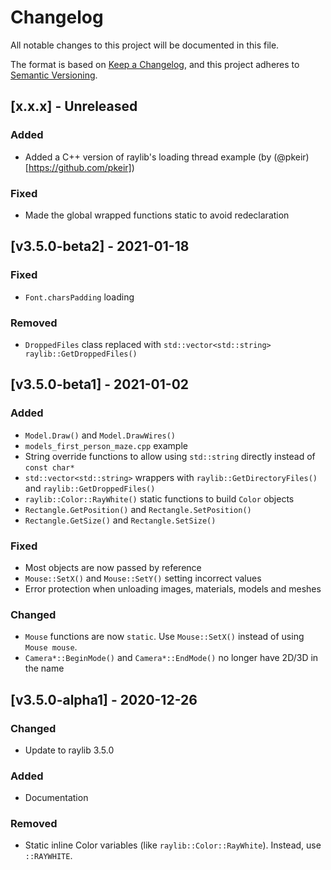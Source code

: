 # Changelog
All notable changes to this project will be documented in this file.

The format is based on [Keep a Changelog](https://keepachangelog.com/en/1.0.0/),
and this project adheres to [Semantic Versioning](https://semver.org/spec/v2.0.0.html).

## [x.x.x] - Unreleased
### Added
- Added a C++ version of raylib's loading thread example (by (@pkeir)[https://github.com/pkeir])

### Fixed
- Made the global wrapped functions static to avoid redeclaration

## [v3.5.0-beta2] - 2021-01-18
### Fixed
- `Font.charsPadding` loading
### Removed
- `DroppedFiles` class replaced with `std::vector<std::string> raylib::GetDroppedFiles()`

## [v3.5.0-beta1] - 2021-01-02
### Added
- `Model.Draw()` and `Model.DrawWires()`
- `models_first_person_maze.cpp` example
- String override functions to allow using `std::string` directly instead of `const char*`
- `std::vector<std::string>` wrappers with `raylib::GetDirectoryFiles()` and `raylib::GetDroppedFiles()`
- `raylib::Color::RayWhite()` static functions to build `Color` objects
- `Rectangle.GetPosition()` and `Rectangle.SetPosition()`
- `Rectangle.GetSize()` and `Rectangle.SetSize()`

### Fixed
- Most objects are now passed by reference
- `Mouse::SetX()` and `Mouse::SetY()` setting incorrect values
- Error protection when unloading images, materials, models and meshes

### Changed
- `Mouse` functions are now `static`. Use `Mouse::SetX()` instead of using `Mouse mouse`.
- `Camera*::BeginMode()` and `Camera*::EndMode()` no longer have 2D/3D in the name

## [v3.5.0-alpha1] - 2020-12-26
### Changed
- Update to raylib 3.5.0

### Added
- Documentation

### Removed
- Static inline Color variables (like `raylib::Color::RayWhite`). Instead, use `::RAYWHITE`.
